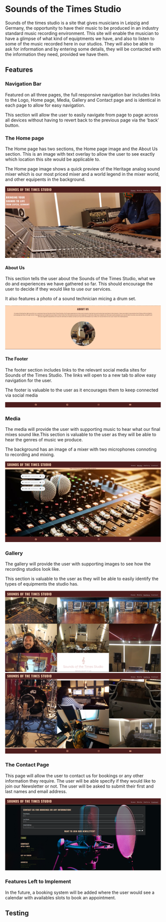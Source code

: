 # Sounds of the Times Studio

Sounds of the times studio is a site that gives musicians in Leipzig and Germany, the opportunity to have their music to be produced in an industry standard music recording environment. This site will enable the musician to have a glimpse of what kind of equiptments we have, and also to listen to some of the music recorded here in our studios. They will also be able to ask for information and by entering some details, they will be contacted with the information they need, provided we have them. 

## Features

### Navigation Bar

Featured on all three pages, the full responsive navigation bar includes links to the Logo, Home page, Media, Gallery and Contact page and is identical in each page to allow for easy navigation.

This section will allow the user to easily navigate from page to page across all devices without having to revert back to the previous page via the ‘back’ button.

### The Home page

The Home page has two sections, the Home page image and the About Us section. This is an image with text overlay to allow the user to see exactly which location this site would be applicable to. 

The Home page image shows a quick preview of the Heritage analog sound mixer which is our most priced mixer and a world legend in the mixer world, and other equipents in the background.

![Screenshot of Home Page](Homepage.PNG)


#### About Us

This section tells the user about the Sounds of the Times Studio, what we do and experiences we have gathered so far. This should encourage the user to decide if they would like to use our services. 

It also features a photo of a sound technician micing a drum set.

![Screenshot of About Us on Home page](<About us.PNG>)


#### The Footer

The footer section includes links to the relevant social media sites for Sounds of the Times Studio. The links will open to a new tab to allow easy navigation for the user.

The footer is valuable to the user as it encourages them to keep connected via social media

![Screenshot of Footer](footer.PNG)


### Media

The media will provide the user with supporting music to hear what our final mixes sound like.This section is valuable to the user as they will be able to hear the genres of music we produce.

The background has an image of a mixer with two microphones connoting to recording and mixing.

![Screenshot of Media page](Media.PNG)


### Gallery

The gallery will provide the user with supporting images to see how the recording studios look like.

This section is valuable to the user as they will be able to easily identify the types of equipments the studio has.

![Screenshot of Gallery](Gellery.PNG)
![Screenshot of Gallery2](Gallery2.PNG)


### The Contact Page

This page will allow the user to contact us for bookings or any other information they require. The user will be able specify if they would like to join our Newsletter or not. The user will be asked to submit their first and last names and email address.

![Screenshot of Contact Page](Contact.PNG)


### Features Left to Implement

In the future, a booking system will be added where the user would see a calendar with availables slots to book an appointment.


## Testing

